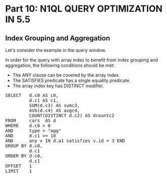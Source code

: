 # Part 10: N1QL QUERY OPTIMIZATION IN 5.5
  
## Index Grouping and Aggregation

Let's consider the example in the query window.

In order for the query with array index to benefit from index grouping and aggregation, the following conditions should be met:

- The ANY clause can be covered by the array index.
- The SATISFIES predicate has a single equality predicate.
- The array index key has DISTINCT modifier.


<pre id="example">
SELECT   d.c0 AS c0,
         d.c1 AS c1,
         SUM(d.c3) AS sumc3,
         AVG(d.c4) AS avgc4,
         COUNT(DISTINCT d.c2) AS dcountc2
FROM     cars  AS d
WHERE    d.c0 > 0
AND      type = "agg"
AND      d.c1 >= 10
AND      any v IN d.a1 satisfies v.id = 3 END
GROUP BY d.c0,
         d.c1
ORDER BY d.c0,
         d.c1
OFFSET   1
LIMIT    1
</pre>

